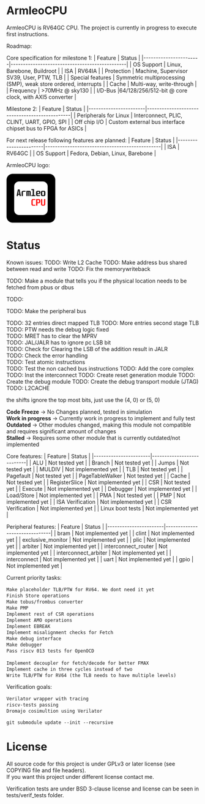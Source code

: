 # ArmleoCPU

ArmleoCPU is RV64GC CPU. The project is currently in progress to execute first instructions.


Roadmap:

Core specification for milestone 1:
| Feature               | Status                                        |
|-----------------------|-----------------------------------------------|
| OS Support            | Linux, Barebone, Buildroot               |
| ISA                   | RV64IA                                        |
| Protection            | Machine, Supervisor SV39, User, PTW, TLB      |
| Special features      | Symmetric multiprocessing (SMP), weak store ordered, interrupts |
| Cache                 | Multi-way, write-through |
| Frequency             | >70MHz @ sky130                               |
| I/D-Bus               |64/128/256/512-bit @ core clock, with AXI5 converter |

Milestone 2:
| Feature               | Status                                        |
|-----------------------|-----------------------------------------------|
| Peripherals for Linux | Interconnect, PLIC, CLINT, UART, GPIO, SPI    |
| Off chip I/O          | Custom external bus interface chipset bus to FPGA for ASICs |

For next release following features are planned:
| Feature               | Status                                        |
|-----------------------|-----------------------------------------------|
| ISA                   | RV64GC                                        |
| OS Support            | Fedora, Debian, Linux, Barebone               |

ArmleoCPU logo:

<img src="docs/Logo.png" alt="ArmleoCPU Logo" width="128"/>

# Status


Known issues:
TODO: Write L2 Cache
TODO: Make address bus shared between read and write
TODO: Fix the memorywriteback

TODO: Make a module that tells you if the physical location needs to be fetched from pbus or dbus

TODO: 

TODO: Make the peripheral bus

TODO: 32 entries direct mapped TLB
TODO: More entries second stage TLB
TODO: PTW needs the debug logic fixed  
TODO: MRET has to clear the MPRV  
TODO: JAL/JALR has to ignore pc LSB bit  
TODO: Check for Clearing the LSB of the addition result in JALR  
TODO: Check the error handling  
TODO: Test atomic instructions  
TODO: Test the non cached bus instructions
TODO: Add the core complex
TODO: Inst the interconnect
TODO: Create reset generation module
TODO: Create the debug module
TODO: Create the debug transport module (JTAG)
TODO: L2CACHE

the shifts ignore the top most bits, just use the (4, 0) or (5, 0)

**Code Freeze** -> No Changes planned, tested in simulation  
**Work in progress** -> Currently work in progress to implement and fully test  
**Outdated** -> Other modules changed, making this module not compatible and requires significant amount of changes  
**Stalled** -> Requires some other module that is currently outdated/not implemented  

Core features:
| Feature               | Status                    |
|-----------------------|---------------------------|
| ALU                   | Not tested yet            |
| Branch                | Not tested yet            |
| Jumps                 | Not tested yet            |
| MULDIV                | Not implemented yet       |
| TLB                   | Not tested yet            |
| Pagefault             | Not tested yet            |
| PageTableWalker       | Not tested yet            |
| Cache                 | Not tested yet            |
| RegisterSlice         | Not implemented yet       |
| CSR                   | Not tested yet            |
| Execute               | Not implemented yet       |
| Debugger              | Not implemented yet       |
| Load/Store            | Not implemented yet       |
| PMA                   | Not tested yet            |
| PMP                   | Not implemented yet       |
| ISA Verification      | Not implemented yet       |
| CSR Verification      | Not implemented yet       |
| Linux boot tests      | Not implemented yet       |

Peripheral features:
| Feature               | Status                        |
|-----------------------|-------------------------------|
| bram                  | Not implemented yet           |
| clint                 | Not implemented yet           |
| exclusive_monitor     | Not implemented yet           |
| plic              | Not implemented yet           |
| arbiter               | Not implemented yet           |
| interconnect_router   | Not implemented yet           |
| interconnect_arbiter  | Not implemented yet           |
| interconnect          | Not implemented yet           |
| uart                  | Not implemented yet           |
| gpio                  | Not implemented yet           |

Current priority tasks:
```
Make placeholder TLB/PTW for RV64. We dont need it yet
Finish Store operations
Make tobus/frombus converter
Make PMP
Implement rest of CSR operations
Implement AMO operations
Implement EBREAK
Implement misalignment checks for Fetch
Make debug interface
Make debugger
Pass riscv 013 tests for OpenOCD

Implement decoupler for fetch/decode for better FMAX
Implement cache in three cycles instead of two
Write TLB/PTW for RV64 (the TLB needs to have multiple levels)
```

Verification goals:
```
Verilator wrapper with tracing
riscv-tests passing
Dromajo cosimultion using Verilator
```

```
git submodule update --init --recursive

```

# License
All source code for this project is under GPLv3 or later license (see COPYING file and file headers).  
If you want this project under different license contact me.

Verification tests are under BSD 3-clause license and license can be seen in tests/verif_tests folder.

